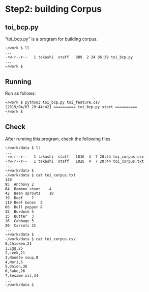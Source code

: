 # Step2: building Corpus
## toi_bcp.py
"toi_bcp.py" is a program for building corpus.

```sh
~/work $ ll
...
-rw-r--r--   1 takashi  staff   889  2 24 06:39 toi_bcp.py
...
~/work $
```

## Running
Run as follows:

```sh
~/work $ python3 toi_bcp.py toi_feature.csv
[2019/04/07 20:44:42] ========== toi_bcp.py start ==========
~/work $
```

## Check
After running this program, check the following files.

```sh
~/work/data $ ll
...
-rw-r--r--   1 takashi  staff   1816  4  7 20:44 toi_corpus.csv
-rw-r--r--   1 takashi  staff   1820  4  7 20:44 toi_corpus.txt
...
~/work/data $
~/work/data $ cat toi_corpus.txt
140
95	Anchovy	2
64	Bamboo shoot	4
42	Bean sprouts	18
19	Beef	7
110	Beef bones	2
68	Bell pepper	8
35	Burdock	5
15	Butter	3
16	Cabbage	5
20	Carrots	31
...
~/work/data $
~/work/data $ cat toi_corpus.csv
0,Chicken,21
1,Egg,25
2,Leek,21
3,Noodle soup,8
4,Nori,5
5,Onion,38
6,Sake,26
7,Sesame oil,34
...
~/work/data $
```

